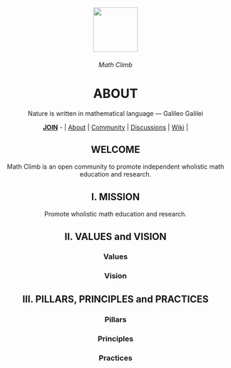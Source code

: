 <div align="center">
  <img height="100" src="https://user-images.githubusercontent.com/116753704/198101944-adf1924a-d41e-4966-bb8d-d2f11350fac9.png"/>
  <h6>Math Climb</h6>
  <h1>ABOUT</h1>
  <p>Nature is written in mathematical language — Galileo Galilei</p>
  <a href="https://github.com/mathclimb/.github/blob/main/JOIN.md"><b>JOIN</b></a> - | <a href="https://github.com/mathclimb/.github">About</a> | <a href="https://github.com/mathclimb/community">Community</a> | <a href="https://github.com/orgs/mathclimb/discussions">Discussions</a> | <a href="https://github.com/mathclimb/community/wiki">Wiki</a>  | 
  
<h2 >WELCOME</h2>

Math Climb is an open community to promote independent wholistic math education and research.

<h2>I. MISSION</h2>
Promote wholistic math education and research.

<h2>II. VALUES and VISION</h2>

  <h3>Values</h3>
  <h3>Vision</h3>

<h2>III. PILLARS, PRINCIPLES and PRACTICES</h2>
  <h3>Pillars</h3>
  <h3>Principles</h3>
  <h3>Practices</h3>
  
</div>

